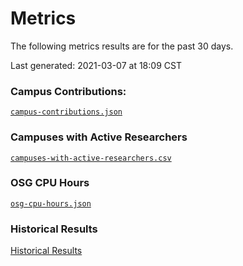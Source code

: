 Metrics
=======

The following metrics results are for the past 30 days.

Last generated: 2021-03-07 at 18:09 CST

### Campus Contributions:

[`campus-contributions.json`](campus-contributions.json)

### Campuses with Active Researchers

[`campuses-with-active-researchers.csv`](campuses-with-active-researchers.csv)

### OSG CPU Hours

[`osg-cpu-hours.json`](osg-cpu-hours.json)

### Historical Results

[Historical Results](historical-results)